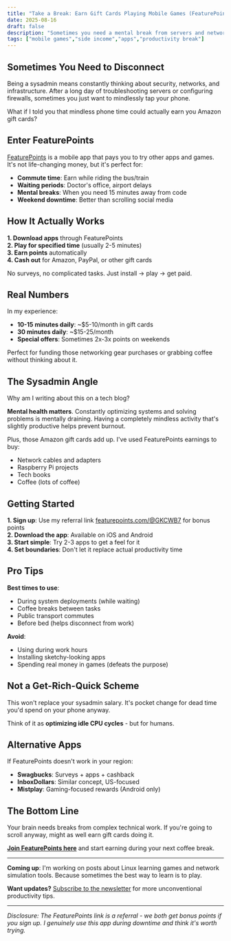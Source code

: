 ```yaml
---
title: "Take a Break: Earn Gift Cards Playing Mobile Games (FeaturePoints)"
date: 2025-08-16
draft: false
description: "Sometimes you need a mental break from servers and networks. Here's how I earn Amazon gift cards playing mobile games during downtime."
tags: ["mobile games","side income","apps","productivity break"]
---
```


## Sometimes You Need to Disconnect

Being a sysadmin means constantly thinking about security, networks, and infrastructure. After a long day of troubleshooting servers or configuring firewalls, sometimes you just want to mindlessly tap your phone.

What if I told you that mindless phone time could actually earn you Amazon gift cards?

## Enter FeaturePoints

[FeaturePoints](https://featurepoints.com/@GKCWB7) is a mobile app that pays you to try other apps and games. It's not life-changing money, but it's perfect for:

- **Commute time**: Earn while riding the bus/train
- **Waiting periods**: Doctor's office, airport delays  
- **Mental breaks**: When you need 15 minutes away from code
- **Weekend downtime**: Better than scrolling social media

## How It Actually Works

**1. Download apps** through FeaturePoints  
**2. Play for specified time** (usually 2-5 minutes)  
**3. Earn points** automatically  
**4. Cash out** for Amazon, PayPal, or other gift cards

No surveys, no complicated tasks. Just install → play → get paid.

## Real Numbers

In my experience:
- **10-15 minutes daily**: ~$5-10/month in gift cards
- **30 minutes daily**: ~$15-25/month
- **Special offers**: Sometimes 2x-3x points on weekends

Perfect for funding those networking gear purchases or grabbing coffee without thinking about it.

## The Sysadmin Angle

Why am I writing about this on a tech blog?

**Mental health matters**. Constantly optimizing systems and solving problems is mentally draining. Having a completely mindless activity that's slightly productive helps prevent burnout.

Plus, those Amazon gift cards add up. I've used FeaturePoints earnings to buy:
- Network cables and adapters
- Raspberry Pi projects  
- Tech books
- Coffee (lots of coffee)

## Getting Started

**1. Sign up**: Use my referral link [featurepoints.com/@GKCWB7](https://featurepoints.com/@GKCWB7) for bonus points  
**2. Download the app**: Available on iOS and Android  
**3. Start simple**: Try 2-3 apps to get a feel for it  
**4. Set boundaries**: Don't let it replace actual productivity time

## Pro Tips

**Best times to use**:
- During system deployments (while waiting)
- Coffee breaks between tasks
- Public transport commutes  
- Before bed (helps disconnect from work)

**Avoid**:
- Using during work hours
- Installing sketchy-looking apps
- Spending real money in games (defeats the purpose)

## Not a Get-Rich-Quick Scheme

This won't replace your sysadmin salary. It's pocket change for dead time you'd spend on your phone anyway.

Think of it as **optimizing idle CPU cycles** - but for humans.

## Alternative Apps

If FeaturePoints doesn't work in your region:
- **Swagbucks**: Surveys + apps + cashback
- **InboxDollars**: Similar concept, US-focused
- **Mistplay**: Gaming-focused rewards (Android only)

## The Bottom Line

Your brain needs breaks from complex technical work. If you're going to scroll anyway, might as well earn gift cards doing it.

**[Join FeaturePoints here](https://featurepoints.com/@GKCWB7)** and start earning during your next coffee break.

---

**Coming up**: I'm working on posts about Linux learning games and network simulation tools. Because sometimes the best way to learn is to play.

**Want updates?** [Subscribe to the newsletter](/newsletter/) for more unconventional productivity tips.

---

*Disclosure: The FeaturePoints link is a referral - we both get bonus points if you sign up. I genuinely use this app during downtime and think it's worth trying.*

